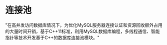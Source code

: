# 连接池
"在高并发访问数据库情况下，为优化MySQL服务器连接认证和资源回收额外占用的大量时间开销，基于C++11标准，利用MySQL数据库编程，多线程通信、智能指针等技术开发基于C++的数据库连接池模块。" 
